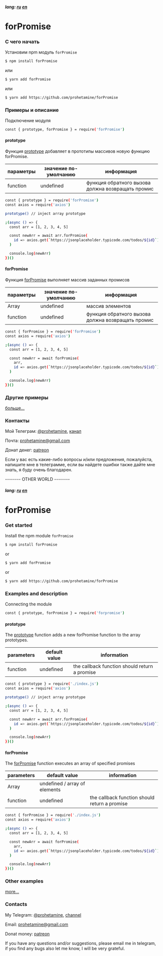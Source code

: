 ##### lang: [ru](#rulang) [en](#enlang)


# <a name="rulang">forPromise</a>

### С чего начать

Установим npm модуль  ```forPromise```

```sh
$ npm install forPromise
```

или

```sh
$ yarn add forPromise
```

или

```sh
$ yarn add https://github.com/prohetamine/forPromise
```

### Примеры и описание

Подключение модуля

```sh
const { prototype, forPromise } = require('forPromise')
```

#### <a name="prototype">prototype</a>

Функция [prototype](#prototype) добавляет в прототипы массивов новую функцию forPromise.

| параметры | значение по-умолчанию | информация |
| ------ | ------ | ------ |
| function | undefined | функция обратного вызова должна возвращать промис |


```sh
const { prototype } = require('forPromise')
const axios = require('axios')

prototype() // inject array prototype

;(async () => {
  const arr = [1, 2, 3, 4, 5]

  const newArr = await arr.forPromise(
    id => axios.get(`https://jsonplaceholder.typicode.com/todos/${id}`).then(({ data }) => data)
  )

  console.log(newArr)
})()
```

#### <a name="for-promise">forPromise</a>

Функция [forPromise](#for-promise) выполняет массив заданных промисов

| параметры | значение по-умолчанию | информация |
| ------ | ------ | ------ |
| Array | undefined | массив элементов |
| function | undefined | функция обратного вызова должна возвращать промис |

```sh
const { forPromise } = require('forPromise')
const axios = require('axios')

;(async () => {
  const arr = [1, 2, 3, 4, 5]

  const newArr = await forPromise(
    arr,
    id => axios.get(`https://jsonplaceholder.typicode.com/todos/${id}`).then(({ data }) => data)
  )

  console.log(newArr)
})()
```

### Другие примеры

[больше...](/examples)

### Контакты

Мой Телеграм: [@prohetamine](https://t.me/prohetamine), [канал](https://t.me/prohetamine)

Почта: prohetamine@gmail.com

Донат денег: [patreon](https://www.patreon.com/prohetamine)

Если у вас есть какие-либо вопросы и/или предложения, пожалуйста, напишите мне в телеграмме, если вы найдете ошибки также дайте мне знать, я буду очень благодарен.

-------- OTHER WORLD --------

##### lang: [ru](#rulang) [en](#enlang)


# <a name="rulang">forPromise</a>

### Get started

Install the npm module ```forPromise```

```sh
$ npm install forPromise
```

or

```sh
$ yarn add forPromise
```

or

```sh
$ yarn add https://github.com/prohetamine/forPromise
```

### Examples and description

Connecting the module

```sh
const { prototype, forPromise } = require('forpromise')
```

#### <a name="prototype">prototype</a>

The [prototype](#prototype) function adds a new forPromise function to the array prototypes.

| parameters | default value | information|
| ------ | ------ | ------ |
| function | undefined | the callback function should return a promise |

```sh
const { prototype } = require('./index.js')
const axios = require('axios')

prototype() // inject array prototype

;(async () => {
  const arr = [1, 2, 3, 4, 5]

  const newArr = await arr.forPromise(
    id => axios.get(`https://jsonplaceholder.typicode.com/todos/${id}`).then(({ data }) => data)
  )

  console.log(newArr)
})()
```

#### <a name="for-promise">forPromise</a>

The [forPromise](#for-promise) function executes an array of specified promises

| parameters | default value | information|
| ------ | ------ | ------ |
| Array | undefined / array of elements |
| function | undefined | the callback function should return a promise |


```sh
const { forPromise } = require('./index.js')
const axios = require('axios')

;(async () => {
  const arr = [1, 2, 3, 4, 5]

  const newArr = await forPromise(
    arr,
    id => axios.get(`https://jsonplaceholder.typicode.com/todos/${id}`).then(({ data }) => data)
  )

  console.log(newArr)
})()
```

### Other examples

[more...](/examples)

### Contacts

My Telegram: [@prohetamine](https://t.me/prohetamine), [channel](https://t.me/prohetamine)

Email: prohetamine@gmail.com

Donat money: [patreon](https://www.patreon.com/prohetamine)

If you have any questions and/or suggestions, please email me in telegram, if you find any bugs also let me know, I will be very grateful.
